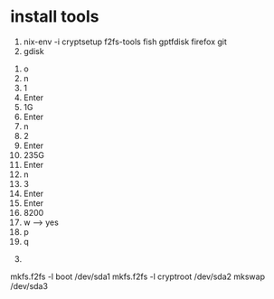 # install tools

1. nix-env -i cryptsetup f2fs-tools fish gptfdisk firefox git
2. gdisk
  1) o
  2) n
  3) 1
  4) Enter
  5) 1G
  6) Enter
  7) n
  8) 2
  9) Enter
  10) 235G
  11) Enter
  12) n
  13) 3
  14) Enter
  15) Enter
  16) 8200
  17) w   --> yes
  18) p
  19) q

3.
mkfs.f2fs -l boot /dev/sda1
mkfs.f2fs -l cryptroot /dev/sda2
mkswap /dev/sda3





